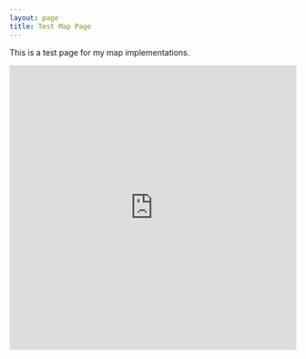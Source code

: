 ```yaml
---
layout: page
title: Test Map Page
---
```


This is a test page for my map implementations. 

<iframe width='100%' height='500px' frameBorder='0' src='https://a.tiles.mapbox.com/v4/mlbmedrana.l6j0d4c7/attribution,zoompan,zoomwheel,geocoder,share.html?access_token=pk.eyJ1IjoibWxibWVkcmFuYSIsImEiOiJIbEhNdi1NIn0.uxN6WFa6JFm_cy_fiQLMXQ'></iframe>